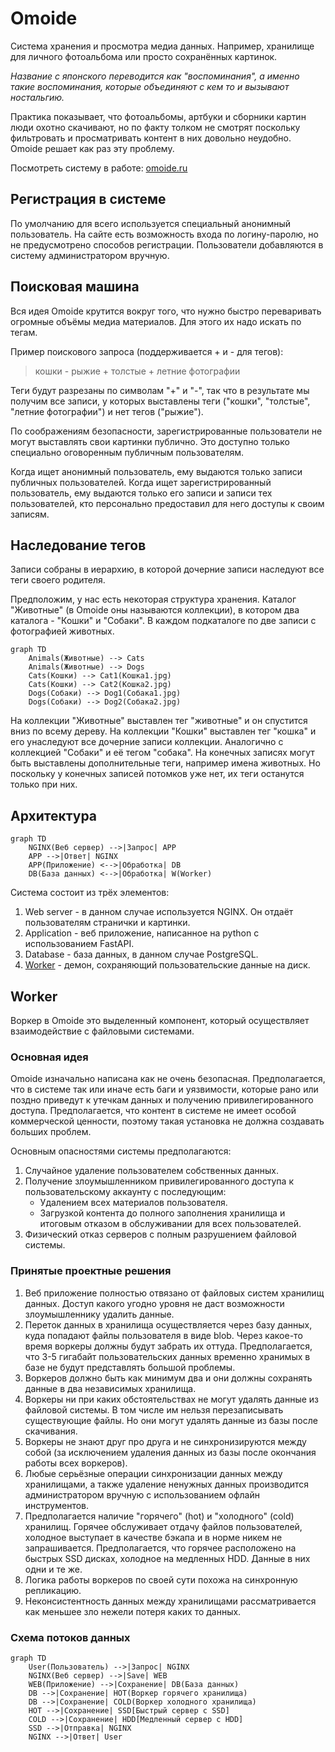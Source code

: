 # Omoide

Система хранения и просмотра медиа данных. Например, хранилище для личного
фотоальбома или просто сохранённых картинок.

*Название с японского переводится как "воспоминания", а именно такие
воспоминания, которые объединяют с кем то и вызывают ностальгию.*

Практика показывает, что фотоальбомы, артбуки и сборники картин люди охотно
скачивают, но по факту толком не смотрят поскольку фильтровать и просматривать
контент в них довольно неудобно. Omoide решает как раз эту проблему.

Посмотреть систему в работе: [omoide.ru](https://omoide.ru)

## Регистрация в системе

По умолчанию для всего используется специальный анонимный пользователь. На
сайте есть возможность входа по логину-паролю, но не предусмотрено способов
регистрации. Пользователи добавляются в систему администратором вручную.

## Поисковая машина

Вся идея Omoide крутится вокруг того, что нужно быстро переваривать огромные
объёмы медиа материалов. Для этого их надо искать по тегам.

Пример поискового запроса (поддерживается + и - для тегов):

> кошки - рыжие + толстые + летние фотографии

Теги будут разрезаны по символам "+" и "-", так что в результате мы получим все
записи, у которых выставлены теги ("кошки", "толстые", "летние фотографии") и
нет тегов ("рыжие").

По соображениям безопасности, зарегистрированные пользователи не могут
выставлять свои картинки публично. Это доступно только специально оговоренным
публичным пользователям.

Когда ищет анонимный пользователь, ему выдаются только записи публичных
пользователей. Когда ищет зарегистрированный пользователь, ему выдаются только
его записи и записи тех пользователей, кто персонально предоставил для него
доступы к своим записям.

## Наследование тегов

Записи собраны в иерархию, в которой дочерние записи наследуют все теги своего
родителя.

Предположим, у нас есть некоторая структура хранения. Каталог "Животные" (в
Omoide оны называются коллекции), в котором два каталога - "Кошки" и "Собаки".
В каждом подкаталоге по две записи с фотографией животных.

```mermaid
graph TD
    Animals(Животные) --> Cats
    Animals(Животные) --> Dogs
    Cats(Кошки) --> Cat1(Кошка1.jpg)
    Cats(Кошки) --> Cat2(Кошка2.jpg)
    Dogs(Собаки) --> Dog1(Собака1.jpg)
    Dogs(Собаки) --> Dog2(Собака2.jpg)
```

На коллекции "Животные" выставлен тег "животные" и он спустится вниз по всему
дереву. На коллекции "Кошки" выставлен тег "кошка" и его унаследуют все
дочерние записи коллекции. Аналогично с коллекцией "Собаки" и её тегом
"собака". На конечных записях могут быть выставлены дополнительные теги,
например имена животных. Но поскольку у конечных записей потомков уже нет, их
теги останутся только при них.

## Архитектура

```mermaid
graph TD
    NGINX(Веб сервер) -->|Запрос| APP
    APP -->|Ответ| NGINX
    APP(Приложение) <-->|Обработка| DB
    DB(База данных) <-->|Обработка| W(Worker)
```

Система состоит из трёх элементов:

1. Web server - в данном случае используется NGINX. Он отдаёт пользователям
   странички и картинки.
2. Application - веб приложение, написанное на python с использованием FastAPI.
3. Database - база данных, в данном случае PostgreSQL.
4. [Worker](#worker) - демон, сохраняющий пользовательские данные на
   диск.

## Worker

Воркер в Omoide это выделенный компонент, который осуществляет взаимодействие с
файловыми системами.

### Основная идея

Omoide изначально написана как не очень безопасная. Предполагается,
что в системе так или иначе есть баги и уязвимости, которые рано или поздно
приведут к утечкам данных и получению привилегированного доступа.
Предполагается, что контент в системе не имеет особой коммерческой ценности,
поэтому такая установка не должна создавать больших проблем.

Основным опасностями системы предполагаются:

1. Случайное удаление пользователем собственных данных.
2. Получение злоумышленником привилегированного доступа к пользовательскому
   аккаунту с последующим:
    - Удалением всех материалов пользователя.
    - Загрузкой контента до полного заполнения хранилища и итоговым отказом в
      обслуживании для всех пользователей.
3. Физический отказ серверов с полным разрушением файловой системы.

### Принятые проектные решения

1. Веб приложение полностью отвязано от файловых систем хранилищ данных. Доступ
   какого угодно уровня не даст возможности злоумышленнику удалить данные.
2. Переток данных в хранилища осуществляется через базу данных, куда попадают
   файлы пользователя в виде blob. Через какое-то время воркеры должны будут
   забрать их оттуда. Предполагается, что 3-5 гигабайт пользовательских данных
   временно хранимых в базе не будут представлять большой проблемы.
3. Воркеров должно быть как минимум два и они должны сохранять данные в два
   независимых хранилища.
4. Воркеры ни при каких обстоятельствах не могут удалять данные из файловой
   системы. В том числе им нельзя перезаписывать существующие файлы. Но они
   могут удалять данные из базы после скачивания.
5. Воркеры не знают друг про друга и не синхронизируются между собой (за
   исключением удаления данных из базы после окончания работы всех воркеров).
6. Любые серьёзные операции синхронизации данных между хранилищами, а также
   удаление ненужных данных производится администратором вручную с
   использованием офлайн инструментов.
7. Предполагается наличие "горячего" (hot) и "холодного" (cold) хранилищ.
   Горячее обслуживает отдачу файлов пользователей, холодное выступает в
   качестве бэкапа и в норме никем не запрашивается. Предполагается, что
   горячее расположено на быстрых SSD дисках, холодное на медленных HDD. Данные
   в них одни и те же.
8. Логика работы воркеров по своей сути похожа на синхронную репликацию.
9. Неконсистентность данных между хранилищами рассматривается как меньшее зло
   нежели потеря каких то данных.

### Схема потоков данных

```mermaid
graph TD
    User(Пользователь) -->|Запрос| NGINX
    NGINX(Веб сервер) -->|Save| WEB
    WEB(Приложение) -->|Сохранение| DB(База данных)
    DB -->|Сохранение| HOT(Воркер горячего хранилища)
    DB -->|Сохранение| COLD(Воркер холодного хранилища)
    HOT -->|Сохранение| SSD[Быстрый сервер с SSD]
    COLD -->|Сохранение| HDD[Медленный сервер с HDD]
    SSD -->|Отправка| NGINX
    NGINX -->|Ответ| User
```
